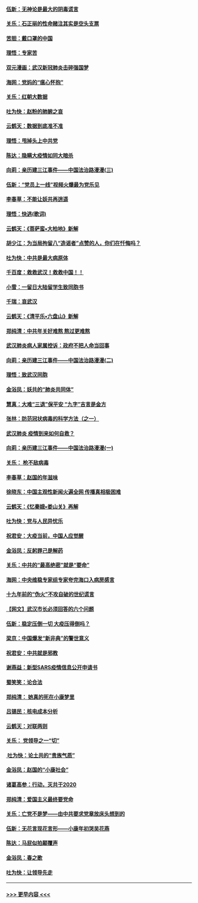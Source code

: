 #### [伍新：无神论是最大的阴毒谎言](../pages/nsc993/n11846129.md?t=02070644) 
#### [关乐：石正丽的性命赌注其实是空头支票](../pages/nsc993/n11846109.md?t=02070644) 
#### [苦胆：戴口罩的中国](../pages/nsc993/n11845576.md?t=02070644) 
#### [理悟：专家苦](../pages/nsc993/n11845564.md?t=02070644) 
#### [双元漫画：武汉新冠肺炎击碎强国梦](../pages/nsc993/n11843320.md?t=02070644) 
#### [海网：党妈的“瘟心怀抱”](../pages/nsc993/n11840740.md?t=02070644) 
#### [关乐：红朝大数据](../pages/nsc993/n11840675.md?t=02070644) 
#### [吐为快：赵粉的肺腑之哀](../pages/nsc993/n11840618.md?t=02070644) 
#### [云鹤天：数据到底准不准](../pages/nsc993/n11840325.md?t=02070644) 
#### [理悟：甩掉头上中共党](../pages/nsc993/n11838826.md?t=02070644) 
#### [陈达：隐瞒大疫情如同大暗杀](../pages/nsc993/n11838771.md?t=02070644) 
#### [向莉：亲历建三江事件——中国法治路漫漫(三)](../pages/nsc993/n11831825.md?t=02070644) 
#### [伍新：“党员上一线”视频火爆最为党乐见](../pages/nsc993/n11838200.md?t=02070644) 
#### [李春草：不能让妖共再逍遥](../pages/nsc993/n11838102.md?t=02070644) 
#### [理悟：快逃(歌词)](../pages/nsc993/n11838083.md?t=02070644) 
#### [云鹤天：《菩萨蛮▪大柏地》新解](../pages/nsc993/n11838059.md?t=02070644) 
#### [胡少江：为当局拘留八“造谣者”点赞的人，你们在忏悔吗？](../pages/nsc993/n11836801.md?t=02070644) 
#### [吐为快：中共是最大病原体](../pages/nsc993/n11836748.md?t=02070644) 
#### [千百度：救救武汉！救救中国！！](../pages/nsc993/n11836145.md?t=02070644) 
#### [小雪：一留日大陆留学生致同胞书](../pages/nsc993/n11834624.md?t=02070644) 
#### [千瑞：哀武汉](../pages/nsc993/n11833647.md?t=02070644) 
#### [云鹤天：《清平乐▪六盘山》新解](../pages/nsc993/n11833611.md?t=02070644) 
#### [郑纯清：中共年关好难熬 熬过更难熬](../pages/nsc993/n11833489.md?t=02070644) 
#### [武汉肺炎病人家属控诉：政府不把人命当回事](../pages/nsc993/n11833205.md?t=02070644) 
#### [向莉：亲历建三江事件——中国法治路漫漫(二)](../pages/nsc993/n11829102.md?t=02070644) 
#### [理悟：致武汉同胞](../pages/nsc993/n11831522.md?t=02070644) 
#### [金浴凤：妖共的“肺炎共同体”](../pages/nsc993/n11829448.md?t=02070644) 
#### [慧真：大难“三退”保平安 “九字”吉言是金方](../pages/nsc993/n11829501.md?t=02070644) 
#### [张林：防范冠状病毒的科学方法（之一）](../pages/nsc993/n11828618.md?t=02070644) 
#### [武汉肺炎 疫情到来如何自救？](../pages/nsc993/n11827632.md?t=02070644) 
#### [向莉：亲历建三江事件——中国法治路漫漫(一)](../pages/nsc993/n11827190.md?t=02070644) 
#### [关乐： 枪不敌病毒](../pages/nsc993/n11826746.md?t=02070644) 
#### [李春草：赵国的年滋味](../pages/nsc993/n11826321.md?t=02070644) 
#### [徐晓东：中国主观性新闻火遍全网 传播真相极困难](../pages/nsc993/n11826508.md?t=02070644) 
#### [云鹤天：《忆秦娥▪娄山关》再解](../pages/nsc993/n11824682.md?t=02070644) 
#### [吐为快：党与人民异忧乐](../pages/nsc993/n11824660.md?t=02070644) 
#### [祝君安：大疫当前，中国人应觉醒](../pages/nsc993/n11821946.md?t=02070644) 
#### [金浴凤：反躬罪己是解药](../pages/nsc993/n11820280.md?t=02070644) 
#### [关乐：中共的“最高绝密”就是“要命”](../pages/nsc993/n11816946.md?t=02070644) 
#### [海网：中央维稳专家组专家夸完海口入病房感言](../pages/nsc993/n11815138.md?t=02070644) 
#### [十九年前的“伪火”不攻自破的世纪谎言](../pages/nsc993/n11813238.md?t=02070644) 
#### [【网文】武汉市长必须回答的六个问题](../pages/nsc993/n11813848.md?t=02070644) 
#### [伍新：稳定压倒一切 大疫压得倒吗？](../pages/nsc993/n11812634.md?t=02070644) 
#### [梁京：中国爆发“新非典”的警世意义](../pages/nsc993/n11812554.md?t=02070644) 
#### [祝君安：中共就是邪教](../pages/nsc993/n11812431.md?t=02070644) 
#### [谢燕益：新型SARS疫情信息公开申请书](../pages/nsc993/n11808840.md?t=02070644) 
#### [蜀笑笑：论合法](../pages/nsc993/n11808064.md?t=02070644) 
#### [郑纯清： 她真的死在小康梦里](../pages/nsc993/n11806623.md?t=02070644) 
#### [吕锡民：核电成本分析](../pages/nsc993/n11806284.md?t=02070644) 
#### [云鹤天：对联两则](../pages/nsc993/n11805957.md?t=02070644) 
#### [关乐： 党领导之一“切”](../pages/nsc993/n11804505.md?t=02070644) 
#### [ 吐为快：论土共的“贵族气质”](../pages/nsc993/n11804490.md?t=02070644) 
#### [金浴凤：赵国的“小康社会”](../pages/nsc993/n11804452.md?t=02070644) 
#### [诸葛高参：行动，灭共于2020](../pages/nsc993/n11804120.md?t=02070644) 
#### [郑纯清：爱国主义最终要党命](../pages/nsc993/n11802197.md?t=02070644) 
#### [关乐：亡党不是梦——由中共要求党章放床头想到的](../pages/nsc993/n11802156.md?t=02070644) 
#### [伍新：无花言现花言形——小康年初哭吴花燕](../pages/nsc993/n11800044.md?t=02070644) 
#### [陈达：马屁似拍颠覆声](../pages/nsc993/n11800010.md?t=02070644) 
#### [金浴凤：春之歌](../pages/nsc993/n11797687.md?t=02070644) 
#### [吐为快：让领导先走](../pages/nsc993/n11797512.md?t=02070644) 

----
#### [ >>> 更早内容 <<< ](../indexes/nsc993-earlier.md)
